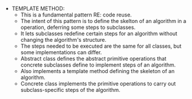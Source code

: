 - TEMPLATE METHOD:
  - This is a fundamental pattern RE: code reuse.
  - The intent of this pattern is to define the skelton of an algorithm in a operation, deferring some steps to subclasses.
  - It lets subclasses redefine certain steps for an algorithm without changing the algorithm's structure.
  - The steps needed to be executed are the same for all classes, but some implementations can differ.
  - Abstract class defines the abstract primitive operations that concrete subclasses define to implement steps of an algorithm.
  - Also implements a template method defining the skeleton of an algorithm.
  - Concrete class implements the primitive operations to carry out subclass-specific steps of the algorithm.
